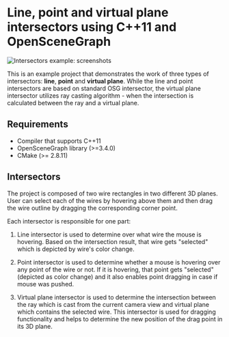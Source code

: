 # Line, point and virtual plane intersectors using C++11 and OpenSceneGraph

![Intersectors example: screenshots](https://github.com/vicrucann/osg-intersectors-example/blob/master/images/intersectors.gif)

This is an example project that demonstrates the work of three types of intersectors: **line**, **point** and **virtual plane**. While the line and point intersectors are based on standard OSG intersector, the virtual plane intersector utilizes ray casting algorithm - when the intersection is calculated between the ray and a virtual plane.

## Requirements

* Compiler that supports C++11
* OpenSceneGraph library (>=3.4.0)
* CMake (>= 2.8.11)

## Intersectors

The project is composed of two wire rectangles in two different 3D planes. User can select each of the wires by hovering above them and then drag the wire outline by dragging the corresponding corner point. 

Each intersector is responsible for one part:

1. Line intersector is used to determine over what wire the mouse is hovering. Based on the intersection result, that wire gets "selected" which is depicted by wire's color change.

2. Point intersector is used to determine whether a mouse is hovering over any point of the wire or not. If it is hovering, that point gets "selected" (depicted as color change) and it also enables point dragging in case if mouse was pushed.

3. Virtual plane intersector is used to determine the intersection between the ray which is cast from the current camera view and virtual plane which contains the selected wire. This intersector is used for dragging functionality and helps to determine the new position of the drag point in its 3D plane.
